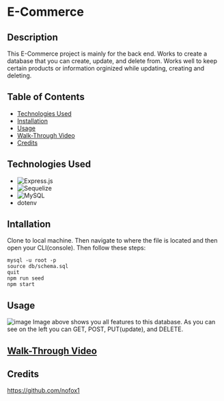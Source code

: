 # E-Commerce
## Description 
This E-Commerce project is mainly for the back end. Works to create a database that you can create, update, and delete from. Works well to keep certain products or information orginized while updating, creating and deleting.  
## Table of Contents
- [Technologies Used](#technologies-used)
- [Installation](#installation)
- [Usage](#usage)
- [Walk-Through Video](#walk-through-video)
- [Credits](#Credits)

## Technologies Used 
- ![Express.js](https://img.shields.io/badge/express.js-%23404d59.svg?style=for-the-badge&logo=express&logoColor=%2361DAFB)
- ![Sequelize](https://img.shields.io/badge/Sequelize-52B0E7?style=for-the-badge&logo=Sequelize&logoColor=white)
- ![MySQL](https://img.shields.io/badge/mysql-%2300f.svg?style=for-the-badge&logo=mysql&logoColor=white)
- dotenv

## Intallation 
Clone to local machine. Then navigate to where the file is located and then open your CLI(console).
Then follow these steps:
```
mysql -u root -p
source db/schema.sql
quit
npm run seed
npm start
```
## Usage 
![image](https://github.com/nofox1/E-Commerce/assets/136627240/cdca236d-01b3-4a28-9f7e-a7da42bb6671)
Image above shows you all features to this database. As you can see on the left you can GET, POST, PUT(update), and DELETE. 
## [Walk-Through Video](https://drive.google.com/file/d/15oZeS1_P2P7q781gR09qYsVBQ4CRu6ZI/view)

## Credits 
https://github.com/nofox1
